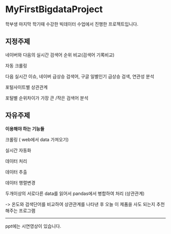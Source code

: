# MyFirstBigdataProject

학부생 마지막 학기때 수강한 빅데이터 수업에서 진행한 프로젝트입니다.

## 지정주제

네이버와 다음의 실시간 검색어 순위 비교(검색어 기록비교)

자동 크롤링

다음 실시간 이슈,  네이버 급상승 검색어,  구글 일별인기 급상승 검색, 연관성 분석

포털사이트별 상관관계

포털별 순위차이가 가장 큰 /작은 검색어 분석



## 자유주제 

**이용해야 하는 기능들**

크롤링 ( web에서 data 가져오기)

실시간 자동화

데이터 처리

데이터 추출

데이터 행렬변경

두개이상의 서로다른 data를 읽어서 pandas에서 병합하여 처리 (상관관계)



-> 온도와 검색단어를 비교하여 상관관계를 나타낸 후 오늘 이 제품을 사도 되는지 추천해주는 프로그램 

---

ppt에는 시연영상이 있습니다.
